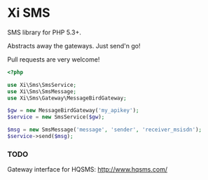 Xi SMS
=======

SMS library for PHP 5.3+.

Abstracts away the gateways. Just send'n go!

Pull requests are very welcome!

```php
<?php

use Xi\Sms\SmsService;
use Xi\Sms\SmsMessage;
use Xi\Sms\Gateway\MessageBirdGateway;

$gw = new MessageBirdGateway('my_apikey');
$service = new SmsService($gw);

$msg = new SmsMessage('message', 'sender', 'receiver_msisdn');
$service->send($msg);

```

### TODO

Gateway interface for HQSMS: http://www.hqsms.com/
